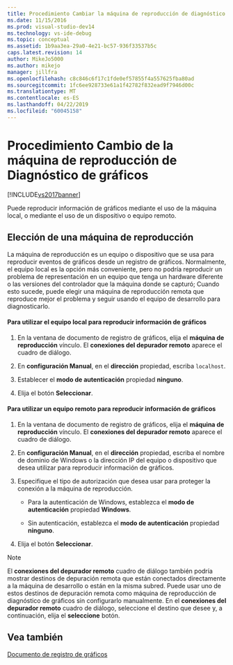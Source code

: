 ```yaml
---
title: Procedimiento Cambiar la máquina de reproducción de diagnóstico de gráficos | Documentos de Microsoft
ms.date: 11/15/2016
ms.prod: visual-studio-dev14
ms.technology: vs-ide-debug
ms.topic: conceptual
ms.assetid: 1b9aa3ea-29a0-4e21-bc57-936f33537b5c
caps.latest.revision: 14
author: MikeJo5000
ms.author: mikejo
manager: jillfra
ms.openlocfilehash: c8c846c6f17c1fde0ef57855f4a557625fba80ad
ms.sourcegitcommit: 1fc6ee928733e61a1f42782f832ead9f7946d00c
ms.translationtype: MT
ms.contentlocale: es-ES
ms.lasthandoff: 04/22/2019
ms.locfileid: "60045158"
---
```

# <a name="how-to-change-the-graphics-diagnostics-playback-machine"></a>Procedimiento Cambio de la máquina de reproducción de Diagnóstico de gráficos
[!INCLUDE[vs2017banner](../includes/vs2017banner.md)]

Puede reproducir información de gráficos mediante el uso de la máquina local, o mediante el uso de un dispositivo o equipo remoto.  
  
## <a name="choosing-a-playback-machine"></a>Elección de una máquina de reproducción  
 La máquina de reproducción es un equipo o dispositivo que se usa para reproducir eventos de gráficos desde un registro de gráficos. Normalmente, el equipo local es la opción más conveniente, pero no podría reproducir un problema de representación en un equipo que tenga un hardware diferente o las versiones del controlador que la máquina donde se capturó; Cuando esto sucede, puede elegir una máquina de reproducción remota que reproduce mejor el problema y seguir usando el equipo de desarrollo para diagnosticarlo.  
  
#### <a name="to-use-the-local-machine-to-play-back-graphics-information"></a>Para utilizar el equipo local para reproducir información de gráficos  
  
1. En la ventana de documento de registro de gráficos, elija el **máquina de reproducción** vínculo. El **conexiones del depurador remoto** aparece el cuadro de diálogo.  
  
2. En **configuración Manual**, en el **dirección** propiedad, escriba `localhost`.  
  
3. Establecer el **modo de autenticación** propiedad **ninguno**.  
  
4. Elija el botón **Seleccionar**.  
  
#### <a name="to-use-a-remote-machine-to-play-back-graphics-information"></a>Para utilizar un equipo remoto para reproducir información de gráficos  
  
1. En la ventana de documento de registro de gráficos, elija el **máquina de reproducción** vínculo. El **conexiones del depurador remoto** aparece el cuadro de diálogo.  
  
2. En **configuración Manual**, en el **dirección** propiedad, escriba el nombre de dominio de Windows o la dirección IP del equipo o dispositivo que desea utilizar para reproducir información de gráficos.  
  
3. Especifique el tipo de autorización que desea usar para proteger la conexión a la máquina de reproducción.  
  
    - Para la autenticación de Windows, establezca el **modo de autenticación** propiedad **Windows**.  
  
    - Sin autenticación, establezca el **modo de autenticación** propiedad **ninguno**.  
  
4. Elija el botón **Seleccionar**.  
  
> [!NOTE]
>  El **conexiones del depurador remoto** cuadro de diálogo también podría mostrar destinos de depuración remota que están conectados directamente a la máquina de desarrollo o están en la misma subred. Puede usar uno de estos destinos de depuración remota como máquina de reproducción de diagnóstico de gráficos sin configurarlo manualmente. En el **conexiones del depurador remoto** cuadro de diálogo, seleccione el destino que desee y, a continuación, elija el **seleccione** botón.  
  
## <a name="see-also"></a>Vea también  
 [Documento de registro de gráficos](../debugger/graphics-log-document.md)
